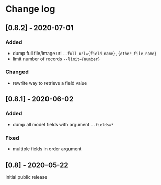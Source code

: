 # Change log

## [0.8.2] - 2020-07-01
### Added
- dump full file/image url `--full_url={field_name},{other_file_name}`
- limit number of records `--limit={number}`

### Changed
- rewrite way to retrieve a field value

## [0.8.1] - 2020-06-02
### Added
- dump all model fields with argument `--fields=*`

### Fixed
- multiple fields in order argument

## [0.8] - 2020-05-22

Initial public release